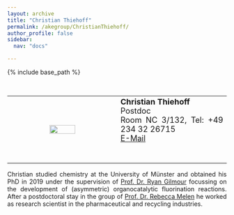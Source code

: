 ```yaml
---
layout: archive
title: "Christian Thiehoff"
permalink: /akegroup/ChristianThiehoff/
author_profile: false
sidebar:
  nav: "docs"

---
```


{% include base_path %}

<font size="2"><br/></font>
<table> <style>table, th, td {border: transparent;}</style> <tr>
<td style="width:50%;" align="center" valign="middle"><img src="https://AKEckhardt.github.io/images/Christian_2024.jpg" width="50%" height="auto%" align="middle"></td>
<td style="width:50%;" align="justify" valign="middle">
<font size="4">
<b>Christian Thiehoff</b><br/>
Postdoc<br/>
Room NC 3/132, Tel: +49 234 32 26715<br/>
<a href="mailto:Christian.Thiehoff@ruhr-uni-bochum.de">E-Mail</a><br/>
<br/>

<br/>

</font>
</td>
</tr></table>

<p style='text-align: justify;'>
Christian studied chemistry at the University of Münster and obtained his PhD in 2019 under the supervision of 
<a href="https://www.uni-muenster.de/Chemie.oc/gilmour/RyanGilmour.html">Prof. Dr. Ryan Gilmour</a> 
focussing on the development of (asymmetric) organocatalytic fluorination reactions. After a postdoctoral stay in the group of 
<a href="http://www.melengroup.com/">Prof. Dr. Rebecca Melen</a> 
he worked as research scientist in the pharmaceutical and recycling industries.
</p>









